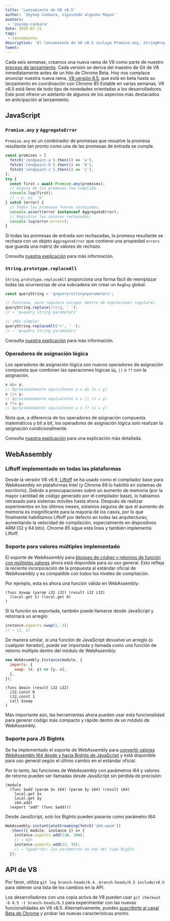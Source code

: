 ```yaml
---
title: 'Lanzamiento de V8 v8.5'
author: 'Zeynep Cankara, siguiendo algunos Mapas'
avatars:
 - 'zeynep-cankara'
date: 2020-07-21
tags:
 - lanzamiento
description: 'El lanzamiento de V8 v8.5 incluye Promise.any, String#replaceAll, operadores de asignación lógica, soporte para WebAssembly multi-value y BigInt, y mejoras de rendimiento.'
tweet:
---
```

Cada seis semanas, creamos una nueva rama de V8 como parte de nuestro [proceso de lanzamiento](https://v8.dev/docs/release-process). Cada versión se deriva del maestro de Git de V8 inmediatamente antes de un hito de Chrome Beta. Hoy nos complace anunciar nuestra nueva rama, [V8 versión 8.5](https://chromium.googlesource.com/v8/v8.git/+log/branch-heads/8.5), que está en beta hasta su lanzamiento en coordinación con Chrome 85 Estable en varias semanas. V8 v8.5 está lleno de todo tipo de novedades orientadas a los desarrolladores. Este post ofrece un adelanto de algunos de los aspectos más destacados en anticipación al lanzamiento.

<!--truncate-->
## JavaScript

### `Promise.any` y `AggregateError`

`Promise.any` es un combinador de promesas que resuelve la promesa resultante tan pronto como una de las promesas de entrada se cumple.

```js
const promises = [
  fetch('/endpoint-a').then(() => 'a'),
  fetch('/endpoint-b').then(() => 'b'),
  fetch('/endpoint-c').then(() => 'c'),
];
try {
  const first = await Promise.any(promises);
  // Alguna de las promesas fue cumplida.
  console.log(first);
  // → p. ej. 'b'
} catch (error) {
  // Todas las promesas fueron rechazadas.
  console.assert(error instanceof AggregateError);
  // Registrar los valores rechazados:
  console.log(error.errors);
}
```

Si todas las promesas de entrada son rechazadas, la promesa resultante se rechaza con un objeto `AggregateError` que contiene una propiedad `errors` que guarda una matriz de valores de rechazo.

Consulta [nuestra explicación](https://v8.dev/features/promise-combinators#promise.any) para más información.

### `String.prototype.replaceAll`

`String.prototype.replaceAll` proporciona una forma fácil de reemplazar todas las ocurrencias de una subcadena sin crear un `RegExp` global.

```js
const queryString = 'q=query+string+parameters';

// Funciona, pero requiere escapar dentro de expresiones regulares.
queryString.replace(/\+/g, ' ');
// → 'q=query string parameters'

// ¡Más simple!
queryString.replaceAll('+', ' ');
// → 'q=query string parameters'
```

Consulta [nuestra explicación](https://v8.dev/features/string-replaceall) para más información.

### Operadores de asignación lógica

Los operadores de asignación lógica son nuevos operadores de asignación compuesta que combinan las operaciones lógicas `&&`, `||` o `??` con la asignación.

```js
x &&= y;
// Aproximadamente equivalente a x && (x = y)
x ||= y;
// Aproximadamente equivalente a x || (x = y)
x ??= y;
// Aproximadamente equivalente a x ?? (x = y)
```

Nota que, a diferencia de los operadores de asignación compuesta matemáticos y bit a bit, los operadores de asignación lógica solo realizan la asignación condicionalmente.

Consulta [nuestra explicación](https://v8.dev/features/logical-assignment) para una explicación más detallada.

## WebAssembly

### Liftoff implementado en todas las plataformas

Desde la versión V8 v6.9, [Liftoff](https://v8.dev/blog/liftoff) se ha usado como el compilador base para WebAssembly en plataformas Intel (y Chrome 69 lo habilitó en sistemas de escritorio). Debido a preocupaciones sobre un aumento de memoria (por la mayor cantidad de código generado por el compilador base), lo habíamos retrasado para sistemas móviles hasta ahora. Después de realizar experimentos en los últimos meses, estamos seguros de que el aumento de memoria es insignificante para la mayoría de los casos, por lo que finalmente habilitamos Liftoff por defecto en todas las arquitecturas, aumentando la velocidad de compilación, especialmente en dispositivos ARM (32 y 64 bits). Chrome 85 sigue esta línea y también implementa Liftoff.

### Soporte para valores múltiples implementado

El soporte de WebAssembly para [bloques de código y retornos de función con múltiples valores](https://github.com/WebAssembly/multi-value) ahora está disponible para su uso general. Esto refleja la reciente incorporación de la propuesta al estándar oficial de WebAssembly y es compatible con todos los niveles de compilación.

Por ejemplo, esta es ahora una función válida en WebAssembly:

```wasm
(func $swap (param i32 i32) (result i32 i32)
  (local.get 1) (local.get 0)
)
```

Si la función es exportada, también puede llamarse desde JavaScript y retornará un arreglo:

```js
instance.exports.swap(1, 2);
// → [2, 1]
```

De manera similar, si una función de JavaScript devuelve un arreglo (o cualquier iterador), puede ser importada y llamada como una función de retorno múltiple dentro del módulo de WebAssembly:

```js
new WebAssembly.Instance(module, {
  imports: {
    swap: (x, y) => [y, x],
  },
});
```

```wasm
(func $main (result i32 i32)
  i32.const 0
  i32.const 1
  call $swap
)
```

Más importante aún, las herramientas ahora pueden usar esta funcionalidad para generar código más compacto y rápido dentro de un módulo de WebAssembly.

### Soporte para JS BigInts

Se ha implementado el soporte de WebAssembly para [convertir valores WebAssembly I64 desde y hacia BigInts de JavaScript](https://github.com/WebAssembly/JS-BigInt-integration) y está disponible para uso general según el último cambio en el estándar oficial.

Por lo tanto, las funciones de WebAssembly con parámetros i64 y valores de retorno pueden ser llamadas desde JavaScript sin pérdida de precisión:

```wasm
(module
  (func $add (param $x i64) (param $y i64) (result i64)
    local.get $x
    local.get $y
    i64.add)
  (export "add" (func $add)))
```

Desde JavaScript, solo los BigInts pueden pasarse como parámetro I64:

```js
WebAssembly.instantiateStreaming(fetch('i64.wasm'))
  .then(({ module, instance }) => {
    instance.exports.add(12n, 30n);
    // → 42n
    instance.exports.add(12, 30);
    // → TypeError: los parámetros no son del tipo BigInt
  });
```

## API de V8

Por favor, utiliza `git log branch-heads/8.4..branch-heads/8.5 include/v8.h` para obtener una lista de los cambios en la API.

Los desarrolladores con una copia activa de V8 pueden usar `git checkout -b 8.5 -t branch-heads/8.5` para experimentar con las nuevas funcionalidades en V8 v8.5. Alternativamente, puedes [suscribirte al canal Beta de Chrome](https://www.google.com/chrome/browser/beta.html) y probar las nuevas características pronto.
